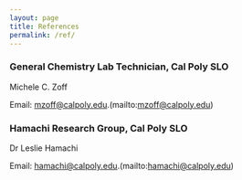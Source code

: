 ```yaml
---
layout: page
title: References
permalink: /ref/
---
```


### General Chemistry Lab Technician, Cal Poly SLO

Michele C. Zoff

Email: mzoff@calpoly.edu.(mailto:mzoff@calpoly.edu)

### Hamachi Research Group, Cal Poly SLO

Dr Leslie Hamachi

Email: hamachi@calpoly.edu.(mailto:hamachi@calpoly.edu)

